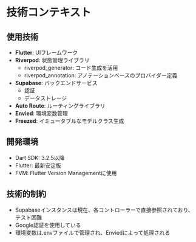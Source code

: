 # 技術コンテキスト

## 使用技術
- **Flutter**: UIフレームワーク
- **Riverpod**: 状態管理ライブラリ
  - riverpod_generator: コード生成を活用
  - riverpod_annotation: アノテーションベースのプロバイダー定義
- **Supabase**: バックエンドサービス
  - 認証
  - データストレージ
- **Auto Route**: ルーティングライブラリ
- **Envied**: 環境変数管理
- **Freezed**: イミュータブルなモデルクラス生成

## 開発環境
- Dart SDK: 3.2.5以降
- Flutter: 最新安定版
- FVM: Flutter Version Managementに使用

## 技術的制約
- Supabaseインスタンスは現在、各コントローラーで直接参照されており、テスト困難
- Google認証を使用している
- 環境変数は.envファイルで管理され、Enviedによって処理される
